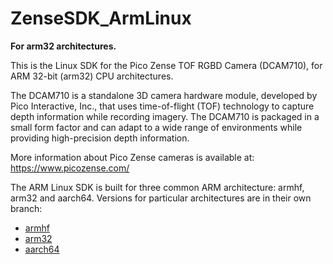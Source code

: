 # ZenseSDK_ArmLinux
**For arm32 architectures.**

This is the Linux SDK for the Pico Zense TOF RGBD Camera (DCAM710), for ARM 32-bit (arm32) CPU architectures. 

The DCAM710 is a standalone 3D camera hardware module, developed by Pico Interactive, Inc., that uses time-of-flight (TOF) technology to capture depth information while recording imagery. The DCAM710 is packaged in a small form factor and can adapt to a wide range of environments while providing high-precision depth information.  

More information about Pico Zense cameras is available at: https://www.picozense.com/

The ARM Linux SDK is built for three common ARM architecture: armhf, arm32 and aarch64. Versions for particular architectures are in their own branch:

- [armhf](https://github.com/PicoInteractive/ZenseSDK_ArmLinux/tree/armhf-linux)
- [arm32](https://github.com/PicoInteractive/ZenseSDK_ArmLinux/tree/arm32-linux)
- [aarch64](https://github.com/PicoInteractive/ZenseSDK_ArmLinux/tree/aarch64-linux)
